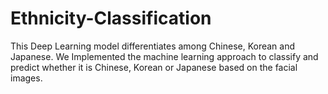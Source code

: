 # Ethnicity-Classification
This Deep Learning model differentiates among Chinese, Korean and Japanese. We Implemented the machine learning approach to classify and predict whether it is Chinese, Korean or Japanese based on the facial images.
